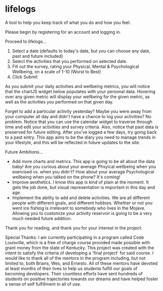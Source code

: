 # lifelogs
A tool to help you keep track of what you do and how you feel.

Please begin by registering for an account and logging in.

Proceed to lifelogs...

1) Select a date (defaults to today's date, but you can choose any date, past and future included)
2) Select the activities that you performed on selected date.
3) Fill out the survey, rating your Physical, Mental & Psychological Wellbeing, on a scale of 1-10 (Worst to Best)
4) Click Submit

As you submit your daily activities and wellbeing metrics, you will notice that the chartJS widget below populates with your personal data. Hovering over any given metric will display your wellbeing for the given metric, as well as the activities you performed on that given day.

Forget to add a particular activity yesterday? Maybe you were away from your computer all day and didn't have a chance to log your activities? No problem. Notice that you can use the calendar widget to traverse through time and edit your activities and survey criteria. Also, notice that past data is preserved for future editing. After you've logged a few days, try going back to a past entry. This app aims to be the diary you need to manage trends in your lifestyle, and this will be reflected in future updates to the site.

Future Ambitions...
* Add more charts and metrics. This app is going to be all about the data baby! Are you curious about your average Phsyical wellbeing when you exercised vs. when you didn't? How about your average Psychological wellbeing when you talked on the phone? It's coming!
* Improve aesthetics. I know this app is kind of plain at the moment. It gets the job done, but visual representation is important in this day and age.
* Implement the ability to add and delete activities. We are all different people with different goals, and different hobbies. Whether or not you went ice fishing is irrelevant to somebody who lives in the Mojave. Allowing you to customize your activity reservoir is going to be a very much needed future addition.

Thank you for reading, and thank you for your interest in the project.

Special Thanks:
I am currently participating in a program called Code Louisville, which is a free of charge course provided made possible with grant money from the state of Kentucky. This project was created with the intent to satisfy the criteria of developing a 'final project' for said course. I would like to thank all of the mentors in the program including, but not limited to, both Brians, Wes, and Ernesto. All of these mentors have devoted at least months of their lives to help us students fulfill our goals of becoming developers. Their countless efforts have sent hundreds of students on positive trajectories towards our dreams and have helped foster a sense of self fulfillment in all of use.
